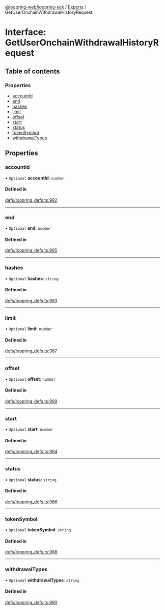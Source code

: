 [@loopring-web/loopring-sdk](../README.md) / [Exports](../modules.md) / GetUserOnchainWithdrawalHistoryRequest

# Interface: GetUserOnchainWithdrawalHistoryRequest

## Table of contents

### Properties

- [accountId](GetUserOnchainWithdrawalHistoryRequest.md#accountid)
- [end](GetUserOnchainWithdrawalHistoryRequest.md#end)
- [hashes](GetUserOnchainWithdrawalHistoryRequest.md#hashes)
- [limit](GetUserOnchainWithdrawalHistoryRequest.md#limit)
- [offset](GetUserOnchainWithdrawalHistoryRequest.md#offset)
- [start](GetUserOnchainWithdrawalHistoryRequest.md#start)
- [status](GetUserOnchainWithdrawalHistoryRequest.md#status)
- [tokenSymbol](GetUserOnchainWithdrawalHistoryRequest.md#tokensymbol)
- [withdrawalTypes](GetUserOnchainWithdrawalHistoryRequest.md#withdrawaltypes)

## Properties

### accountId

• `Optional` **accountId**: `number`

#### Defined in

[defs/loopring_defs.ts:982](https://github.com/Loopring/loopring_sdk/blob/cd42b57/src/defs/loopring_defs.ts#L982)

___

### end

• `Optional` **end**: `number`

#### Defined in

[defs/loopring_defs.ts:985](https://github.com/Loopring/loopring_sdk/blob/cd42b57/src/defs/loopring_defs.ts#L985)

___

### hashes

• `Optional` **hashes**: `string`

#### Defined in

[defs/loopring_defs.ts:983](https://github.com/Loopring/loopring_sdk/blob/cd42b57/src/defs/loopring_defs.ts#L983)

___

### limit

• `Optional` **limit**: `number`

#### Defined in

[defs/loopring_defs.ts:987](https://github.com/Loopring/loopring_sdk/blob/cd42b57/src/defs/loopring_defs.ts#L987)

___

### offset

• `Optional` **offset**: `number`

#### Defined in

[defs/loopring_defs.ts:989](https://github.com/Loopring/loopring_sdk/blob/cd42b57/src/defs/loopring_defs.ts#L989)

___

### start

• `Optional` **start**: `number`

#### Defined in

[defs/loopring_defs.ts:984](https://github.com/Loopring/loopring_sdk/blob/cd42b57/src/defs/loopring_defs.ts#L984)

___

### status

• `Optional` **status**: `string`

#### Defined in

[defs/loopring_defs.ts:986](https://github.com/Loopring/loopring_sdk/blob/cd42b57/src/defs/loopring_defs.ts#L986)

___

### tokenSymbol

• `Optional` **tokenSymbol**: `string`

#### Defined in

[defs/loopring_defs.ts:988](https://github.com/Loopring/loopring_sdk/blob/cd42b57/src/defs/loopring_defs.ts#L988)

___

### withdrawalTypes

• `Optional` **withdrawalTypes**: `string`

#### Defined in

[defs/loopring_defs.ts:990](https://github.com/Loopring/loopring_sdk/blob/cd42b57/src/defs/loopring_defs.ts#L990)
